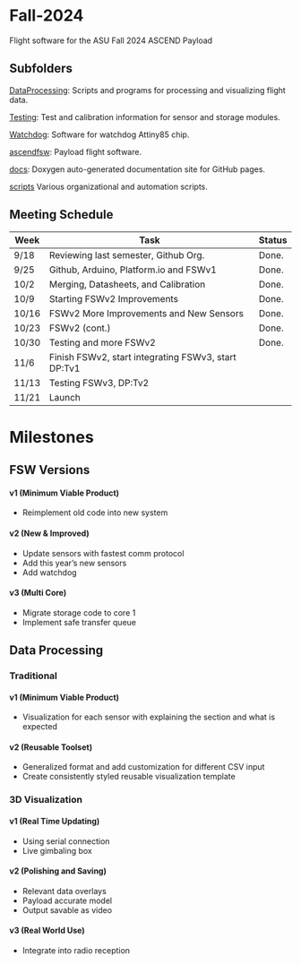 # Fall-2024
Flight software for the ASU Fall 2024 ASCEND Payload

## Subfolders

[DataProcessing](/DataProcessing/): Scripts and programs for processing and visualizing flight data.

[Testing](/Testing/): Test and calibration information for sensor and storage modules.

[Watchdog](/Watchdog/): Software for watchdog Attiny85 chip.

[ascendfsw](/ascendfsw/): Payload flight software.

[docs](/docs/): Doxygen auto-generated documentation site for GitHub pages. 

[scripts](/scripts/) Various organizational and automation scripts. 


## Meeting Schedule

| Week  | Task                                                | Status   |
|-------|-----------------------------------------------------|----------|
| 9/18  | Reviewing last semester, Github Org.                | Done.    |
| 9/25  | Github, Arduino, Platform.io and FSWv1              | Done.    |
| 10/2  | Merging, Datasheets, and Calibration                | Done.    |
| 10/9  | Starting FSWv2 Improvements                         | Done.    |
| 10/16 | FSWv2 More Improvements and New Sensors             | Done.    |
| 10/23 | FSWv2 (cont.)                                       | Done.    |
| 10/30 | Testing and more FSWv2                              | Done.    |
| 11/6  | Finish FSWv2, start integrating FSWv3, start DP:Tv1 |          |
| 11/13 | Testing FSWv3, DP:Tv2                               |          |
| 11/21 | Launch                                              |          |

# Milestones 

## FSW Versions
#### v1 (Minimum Viable Product)
* Reimplement old code into new system
#### v2 (New & Improved)
* Update sensors with fastest comm protocol
* Add this year’s new sensors
* Add watchdog
#### v3 (Multi Core)
* Migrate storage code to core 1
* Implement safe transfer queue

## Data Processing
### Traditional
#### v1 (Minimum Viable Product)
* Visualization for each sensor with explaining the section and what is expected
#### v2 (Reusable Toolset)
* Generalized format and add customization for different CSV input 
* Create consistently styled reusable visualization template 
### 3D Visualization 
#### v1 (Real Time Updating) 
* Using serial connection
* Live gimbaling box
#### v2 (Polishing and Saving)
* Relevant data overlays 
* Payload accurate model
* Output savable as video
#### v3 (Real World Use)
* Integrate into radio reception
